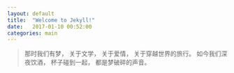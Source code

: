 ```yaml
---
layout: default
title:  "Welcome to Jekyll!"
date:   2017-01-10 00:52:00
categories: main
---
```


>那时我们有梦， 
关于文学， 
关于爱情， 
关于穿越世界的旅行。 
如今我们深夜饮酒， 
杯子碰到一起， 
>都是梦破碎的声音。
